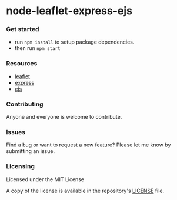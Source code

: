 # node-leaflet-express-ejs

### Get started
- run `npm install` to setup package dependencies.
- then run `npm start`

### Resources
- [leaflet](http://leafletjs.com/)
- [express](http://expressjs.com/)
- [ejs](http://ejs.co/)

### Contributing
Anyone and everyone is welcome to contribute.

### Issues
Find a bug or want to request a new feature? Please let me know by submitting an issue.

### Licensing
Licensed under the MIT License

A copy of the license is available in the repository's [LICENSE](LICENSE) file.
